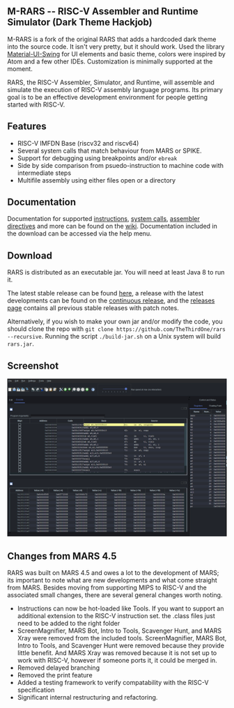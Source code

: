 M-RARS -- RISC-V Assembler and Runtime Simulator (Dark Theme Hackjob)
----------------------------------------------

M-RARS is a fork of the original RARS that adds a hardcoded dark theme into the source code.
It isn't very pretty, but it should work. Used the library [Material-UI-Swing](https://github.com/atarw/material-ui-swing) for UI elements and basic theme, colors were inspired by Atom and a few other IDEs. Customization is minimally supported at the moment.

RARS, the RISC-V Assembler, Simulator, and Runtime, will assemble and simulate
the execution of RISC-V assembly language programs. Its primary goal is to be
an effective development environment for people getting started with RISC-V.

## Features

  - RISC-V IMFDN Base (riscv32 and riscv64)
  - Several system calls that match behaviour from MARS or SPIKE.
  - Support for debugging using breakpoints and/or `ebreak`
  - Side by side comparison from psuedo-instruction to machine code with
    intermediate steps
  - Multifile assembly using either files open or a directory

## Documentation

Documentation for supported [instructions](https://github.com/TheThirdOne/rars/wiki/Supported-Instructions), [system calls](https://github.com/TheThirdOne/rars/wiki/Environment-Calls), [assembler directives](https://github.com/TheThirdOne/rars/wiki/Assembler-Directives) and more can be found on the [wiki](https://github.com/TheThirdOne/rars/wiki). Documentation included in the download can be accessed via the help menu.

## Download

RARS is distributed as an executable jar. You will need at least Java 8 to run it.

The latest stable release can be found [here](https://github.com/TheThirdOne/rars/releases/latest), a release with the latest developments can be found on the [continuous release](https://github.com/TheThirdOne/rars/releases/tag/continuous), and the [releases page](https://github.com/TheThirdOne/rars/releases) contains all previous stable releases with patch notes.

Alternatively, if you wish to make your own jar and/or modify the code, you
should clone the repo with `git clone https://github.com/TheThirdOne/rars --recursive`.
Running the script `./build-jar.sh` on a Unix system will build `rars.jar`.

## Screenshot

![Screenshot of sample program](screenshot.png)

## Changes from MARS 4.5

RARS was built on MARS 4.5 and owes a lot to the development of MARS; its
important to note what are new developments and what come straight from MARS.
Besides moving from supporting MIPS to RISC-V and the associated small changes,
there are several general changes worth noting.

  - Instructions can now be hot-loaded like Tools. If you want to support an additional extension to the RISC-V instruction set. the .class files just need to be added to the right folder
  - ScreenMagnifier, MARS Bot, Intro to Tools, Scavenger Hunt, and MARS Xray were removed from the included tools. ScreenMagnifier, MARS Bot, Intro to Tools, and Scavenger Hunt were removed because they provide little benefit. And MARS Xray was removed because it is not set up to work with RISC-V, however if someone ports it, it could be merged in.
  - Removed delayed branching
  - Removed the print feature
  - Added a testing framework to verify compatability with the RISC-V specification
  - Significant internal restructuring and refactoring.
